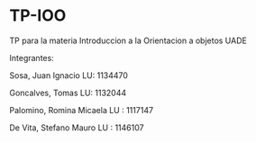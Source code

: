 # TP-IOO
TP para la materia Introduccion a la Orientacion a objetos UADE

Integrantes:

Sosa, Juan Ignacio LU: 1134470

Goncalves, Tomas LU: 1132044

Palomino, Romina Micaela LU : 1117147

De Vita, Stefano Mauro LU : 1146107
